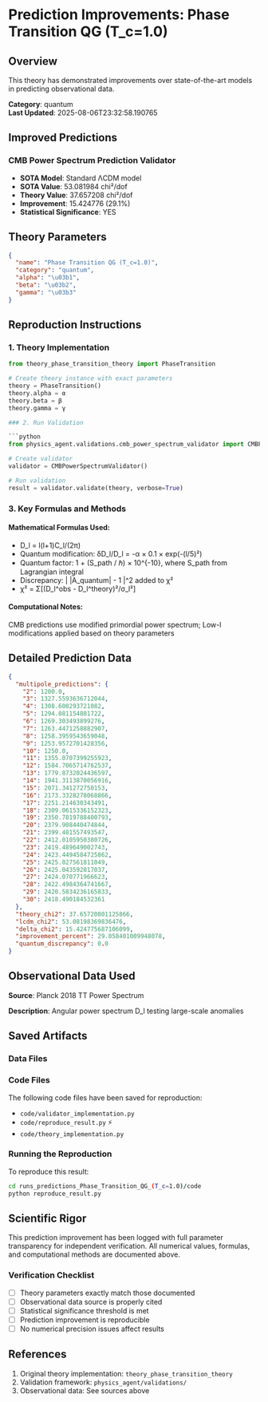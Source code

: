 # Prediction Improvements: Phase Transition QG (T_c=1.0)

## Overview

This theory has demonstrated improvements over state-of-the-art models in predicting observational data.

**Category**: quantum  
**Last Updated**: 2025-08-06T23:32:58.190765

## Improved Predictions

### CMB Power Spectrum Prediction Validator

- **SOTA Model**: Standard ΛCDM model
- **SOTA Value**: 53.081984 chi²/dof
- **Theory Value**: 37.657208 chi²/dof
- **Improvement**: 15.424776 (29.1%)
- **Statistical Significance**: YES

## Theory Parameters

```json
{
  "name": "Phase Transition QG (T_c=1.0)",
  "category": "quantum",
  "alpha": "\u03b1",
  "beta": "\u03b2",
  "gamma": "\u03b3"
}
```

## Reproduction Instructions

### 1. Theory Implementation

```python
from theory_phase_transition_theory import PhaseTransition

# Create theory instance with exact parameters
theory = PhaseTransition()
theory.alpha = α
theory.beta = β
theory.gamma = γ

### 2. Run Validation

```python
from physics_agent.validations.cmb_power_spectrum_validator import CMBPowerSpectrumValidator

# Create validator
validator = CMBPowerSpectrumValidator()

# Run validation
result = validator.validate(theory, verbose=True)
```

### 3. Key Formulas and Methods

#### Mathematical Formulas Used:

- D_l = l(l+1)C_l/(2π)
- Quantum modification: δD_l/D_l = -α × 0.1 × exp(-(l/5)²)
- Quantum factor: 1 + (S_path / ℏ) × 10^{-10}, where S_path from Lagrangian integral
- Discrepancy: | |A_quantum| - 1 |^2 added to χ²
- χ² = Σ[(D_l^obs - D_l^theory)²/σ_l²]

#### Computational Notes:

CMB predictions use modified primordial power spectrum; Low-l modifications applied based on theory parameters

## Detailed Prediction Data

```json
{
  "multipole_predictions": {
    "2": 1200.0,
    "3": 1327.5593636712044,
    "4": 1308.600293721082,
    "5": 1294.081154801722,
    "6": 1269.303493899276,
    "7": 1263.4471258882907,
    "8": 1258.3959543659048,
    "9": 1253.9572701428356,
    "10": 1250.0,
    "11": 1355.0707399255923,
    "12": 1584.7065714762537,
    "13": 1779.8732024436597,
    "14": 1941.3113870056916,
    "15": 2071.341272750153,
    "16": 2173.3328278068866,
    "17": 2251.214630343491,
    "18": 2309.0615336152323,
    "19": 2350.7819788400793,
    "20": 2379.908440474844,
    "21": 2399.481557493547,
    "22": 2412.0105950380726,
    "23": 2419.489649002743,
    "24": 2423.4494584725862,
    "25": 2425.027561811049,
    "26": 2425.043592817037,
    "27": 2424.070771966623,
    "28": 2422.4984364741667,
    "29": 2420.5834236165833,
    "30": 2418.490184532361
  },
  "theory_chi2": 37.65720801125866,
  "lcdm_chi2": 53.08198369836476,
  "delta_chi2": 15.424775687106099,
  "improvement_percent": 29.058401009948078,
  "quantum_discrepancy": 0.0
}
```

## Observational Data Used

**Source**: Planck 2018 TT Power Spectrum

**Description**: Angular power spectrum D_l testing large-scale anomalies


## Saved Artifacts

### Data Files


### Code Files

The following code files have been saved for reproduction:

- `code/validator_implementation.py`
- `code/reproduce_result.py` ⚡
- `code/theory_implementation.py`

### Running the Reproduction

To reproduce this result:

```bash
cd runs_predictions_Phase_Transition_QG_(T_c=1.0)/code
python reproduce_result.py
```

## Scientific Rigor

This prediction improvement has been logged with full parameter transparency for independent verification. 
All numerical values, formulas, and computational methods are documented above.

### Verification Checklist

- [ ] Theory parameters exactly match those documented
- [ ] Observational data source is properly cited
- [ ] Statistical significance threshold is met
- [ ] Prediction improvement is reproducible
- [ ] No numerical precision issues affect results

## References

1. Original theory implementation: `theory_phase_transition_theory`
2. Validation framework: `physics_agent/validations/`
3. Observational data: See sources above
